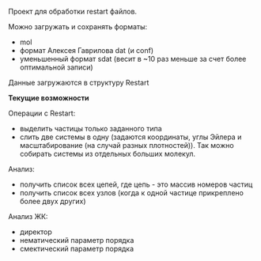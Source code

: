 Проект для обработки restart файлов.

Можно загружать и сохранять форматы:
- mol
- формат Алексея Гаврилова dat (и conf)
- уменьшенный формат sdat (весит в ~10 раз меньше за счет более оптимальной записи)

Данные загружаются в структуру Restart

**Текущие возможности**

Операции с Restart:
- выделить частицы только заданного типа
- слить две системы в одну (задаются координаты, углы Эйлера и масштабирование (на случай разных плотностей)). Так можно собирать системы из отдельных больших молекул.

Анализ:
- получить список всех цепей, где цепь - это массив номеров частиц
- получить список всех узлов (когда к одной частице прикреплено более двух других)

Анализ ЖК:
- директор
- нематический параметр порядка
- смектический параметр порядка
